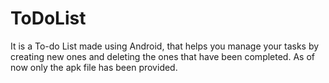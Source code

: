 # ToDoList

It is a To-do List made using Android, that helps you manage your tasks by creating new ones and deleting the ones that have been completed. As of now only the apk file has been provided. 
